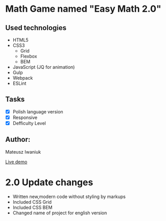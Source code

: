 # Math Game named "Easy Math 2.0"
## Used technologies 
- HTML5
- CSS3
  - Grid
  - Flexbox
  - BEM
- JavaScript (JQ for animation)
- Gulp
- Webpack 
- ESLint

## Tasks
- [x] Polish language version
- [x] Responsive
- [x] Defficulty Level

## Author:
Mateusz Iwaniuk

[Live demo](https://iwaniukooo11.github.io/prostamatma/)


# 2.0 Update changes
- Written new,modern code without styling by markups
- Included CSS Grid
- Included CSS BEM 
- Changed name of project for english version

